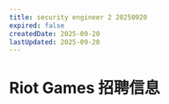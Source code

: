 ```yaml
---
title: security engineer 2 20250920
expired: false
createdDate: 2025-09-20
lastUpdated: 2025-09-20
---
```


# Riot Games 招聘信息

<JobPostingTable job-posting-json-path="riot-games/data/security-engineer-2-20250920.json" />